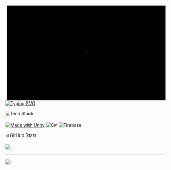 <h1 target="_blank" align="center">
  <img align="right" top="500" height="300" width="500" alt="GIF" src="https://github.com/phammquan/Image/blob/main/Unity-LogotypeIcon_Short_v6_0.gif">
</h1>

[![Typing SVG](https://readme-typing-svg.herokuapp.com?font=Fira+Code&pause=1000&random=false&width=435&lines=Hello!++I'm+Minh+Quan+%E2%99%A1)](https://git.io/typing-svg)

💻Tech Stack
  
[![Made with Unity](https://img.shields.io/badge/Made%20with-Unity-57b9d3.svg?style=for-the-badge&logo=unity)](https://unity3d.com)
![C#](https://img.shields.io/badge/c%23-%23239120.svg?style=flat-square&logo=c-sharp&logoColor=white)
![Firebase](https://img.shields.io/badge/firebase-%23039BE5.svg?style=flat-square&logo=firebase)

📊GitHub Stats :
  
![](https://github-readme-stats.vercel.app/api/top-langs/?username=phammquan&theme=blueberry&hide_border=true&include_all_commits=true&count_private=false&layout=compact)

---
[![](https://visitcount.itsvg.in/api?id=phammquan&icon=0&color=0)](https://visitcount.itsvg.in)
